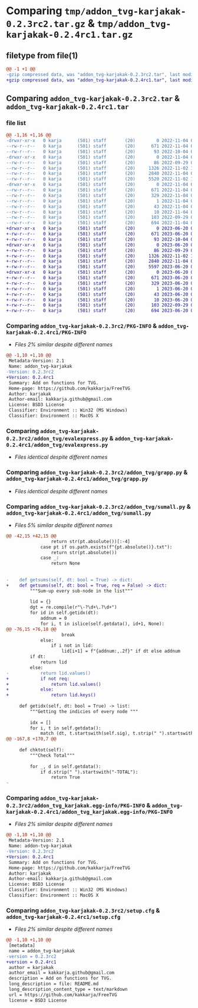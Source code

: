 # Comparing `tmp/addon_tvg-karjakak-0.2.3rc2.tar.gz` & `tmp/addon_tvg-karjakak-0.2.4rc1.tar.gz`

## filetype from file(1)

```diff
@@ -1 +1 @@
-gzip compressed data, was "addon_tvg-karjakak-0.2.3rc2.tar", last modified: Fri Nov  4 08:24:06 2022, max compression
+gzip compressed data, was "addon_tvg-karjakak-0.2.4rc1.tar", last modified: Tue Jun 20 05:05:11 2023, max compression
```

## Comparing `addon_tvg-karjakak-0.2.3rc2.tar` & `addon_tvg-karjakak-0.2.4rc1.tar`

### file list

```diff
@@ -1,16 +1,16 @@
-drwxr-xr-x   0 karja      (501) staff       (20)        0 2022-11-04 08:24:06.879452 addon_tvg-karjakak-0.2.3rc2/
--rw-r--r--   0 karja      (501) staff       (20)      671 2022-11-04 08:24:06.879602 addon_tvg-karjakak-0.2.3rc2/PKG-INFO
--rw-r--r--   0 karja      (501) staff       (20)       93 2022-10-04 05:50:24.000000 addon_tvg-karjakak-0.2.3rc2/README.md
-drwxr-xr-x   0 karja      (501) staff       (20)        0 2022-11-04 08:24:06.878263 addon_tvg-karjakak-0.2.3rc2/addon_tvg/
--rw-r--r--   0 karja      (501) staff       (20)       86 2022-09-29 01:04:47.000000 addon_tvg-karjakak-0.2.3rc2/addon_tvg/__init__.py
--rw-r--r--   0 karja      (501) staff       (20)     1326 2022-11-02 14:40:03.000000 addon_tvg-karjakak-0.2.3rc2/addon_tvg/evalexpress.py
--rw-r--r--   0 karja      (501) staff       (20)     2840 2022-11-04 04:23:47.000000 addon_tvg-karjakak-0.2.3rc2/addon_tvg/grapp.py
--rw-r--r--   0 karja      (501) staff       (20)     5520 2022-11-02 14:42:32.000000 addon_tvg-karjakak-0.2.3rc2/addon_tvg/sumall.py
-drwxr-xr-x   0 karja      (501) staff       (20)        0 2022-11-04 08:24:06.879303 addon_tvg-karjakak-0.2.3rc2/addon_tvg_karjakak.egg-info/
--rw-r--r--   0 karja      (501) staff       (20)      671 2022-11-04 08:24:06.000000 addon_tvg-karjakak-0.2.3rc2/addon_tvg_karjakak.egg-info/PKG-INFO
--rw-r--r--   0 karja      (501) staff       (20)      329 2022-11-04 08:24:06.000000 addon_tvg-karjakak-0.2.3rc2/addon_tvg_karjakak.egg-info/SOURCES.txt
--rw-r--r--   0 karja      (501) staff       (20)        1 2022-11-04 08:24:06.000000 addon_tvg-karjakak-0.2.3rc2/addon_tvg_karjakak.egg-info/dependency_links.txt
--rw-r--r--   0 karja      (501) staff       (20)       43 2022-11-04 08:24:06.000000 addon_tvg-karjakak-0.2.3rc2/addon_tvg_karjakak.egg-info/requires.txt
--rw-r--r--   0 karja      (501) staff       (20)       10 2022-11-04 08:24:06.000000 addon_tvg-karjakak-0.2.3rc2/addon_tvg_karjakak.egg-info/top_level.txt
--rw-r--r--   0 karja      (501) staff       (20)      103 2022-09-29 00:17:13.000000 addon_tvg-karjakak-0.2.3rc2/pyproject.toml
--rw-r--r--   0 karja      (501) staff       (20)      694 2022-11-04 08:24:06.879932 addon_tvg-karjakak-0.2.3rc2/setup.cfg
+drwxr-xr-x   0 karja      (501) staff       (20)        0 2023-06-20 05:05:11.197638 addon_tvg-karjakak-0.2.4rc1/
+-rw-r--r--   0 karja      (501) staff       (20)      671 2023-06-20 05:05:11.197705 addon_tvg-karjakak-0.2.4rc1/PKG-INFO
+-rw-r--r--   0 karja      (501) staff       (20)       93 2022-10-04 05:50:24.000000 addon_tvg-karjakak-0.2.4rc1/README.md
+drwxr-xr-x   0 karja      (501) staff       (20)        0 2023-06-20 05:05:11.196667 addon_tvg-karjakak-0.2.4rc1/addon_tvg/
+-rw-r--r--   0 karja      (501) staff       (20)       86 2022-09-29 01:04:47.000000 addon_tvg-karjakak-0.2.4rc1/addon_tvg/__init__.py
+-rw-r--r--   0 karja      (501) staff       (20)     1326 2022-11-02 14:40:03.000000 addon_tvg-karjakak-0.2.4rc1/addon_tvg/evalexpress.py
+-rw-r--r--   0 karja      (501) staff       (20)     2840 2022-11-04 04:23:47.000000 addon_tvg-karjakak-0.2.4rc1/addon_tvg/grapp.py
+-rw-r--r--   0 karja      (501) staff       (20)     5597 2023-06-20 05:02:20.000000 addon_tvg-karjakak-0.2.4rc1/addon_tvg/sumall.py
+drwxr-xr-x   0 karja      (501) staff       (20)        0 2023-06-20 05:05:11.197528 addon_tvg-karjakak-0.2.4rc1/addon_tvg_karjakak.egg-info/
+-rw-r--r--   0 karja      (501) staff       (20)      671 2023-06-20 05:05:11.000000 addon_tvg-karjakak-0.2.4rc1/addon_tvg_karjakak.egg-info/PKG-INFO
+-rw-r--r--   0 karja      (501) staff       (20)      329 2023-06-20 05:05:11.000000 addon_tvg-karjakak-0.2.4rc1/addon_tvg_karjakak.egg-info/SOURCES.txt
+-rw-r--r--   0 karja      (501) staff       (20)        1 2023-06-20 05:05:11.000000 addon_tvg-karjakak-0.2.4rc1/addon_tvg_karjakak.egg-info/dependency_links.txt
+-rw-r--r--   0 karja      (501) staff       (20)       43 2023-06-20 05:05:11.000000 addon_tvg-karjakak-0.2.4rc1/addon_tvg_karjakak.egg-info/requires.txt
+-rw-r--r--   0 karja      (501) staff       (20)       10 2023-06-20 05:05:11.000000 addon_tvg-karjakak-0.2.4rc1/addon_tvg_karjakak.egg-info/top_level.txt
+-rw-r--r--   0 karja      (501) staff       (20)      103 2022-09-29 00:17:13.000000 addon_tvg-karjakak-0.2.4rc1/pyproject.toml
+-rw-r--r--   0 karja      (501) staff       (20)      694 2023-06-20 05:05:11.197954 addon_tvg-karjakak-0.2.4rc1/setup.cfg
```

### Comparing `addon_tvg-karjakak-0.2.3rc2/PKG-INFO` & `addon_tvg-karjakak-0.2.4rc1/PKG-INFO`

 * *Files 2% similar despite different names*

```diff
@@ -1,10 +1,10 @@
 Metadata-Version: 2.1
 Name: addon_tvg-karjakak
-Version: 0.2.3rc2
+Version: 0.2.4rc1
 Summary: Add on functions for TVG.
 Home-page: https://github.com/kakkarja/FreeTVG
 Author: karjakak
 Author-email: kakkarja.github@gmail.com
 License: BSD3 License
 Classifier: Environment :: Win32 (MS Windows)
 Classifier: Environment :: MacOS X
```

### Comparing `addon_tvg-karjakak-0.2.3rc2/addon_tvg/evalexpress.py` & `addon_tvg-karjakak-0.2.4rc1/addon_tvg/evalexpress.py`

 * *Files identical despite different names*

### Comparing `addon_tvg-karjakak-0.2.3rc2/addon_tvg/grapp.py` & `addon_tvg-karjakak-0.2.4rc1/addon_tvg/grapp.py`

 * *Files identical despite different names*

### Comparing `addon_tvg-karjakak-0.2.3rc2/addon_tvg/sumall.py` & `addon_tvg-karjakak-0.2.4rc1/addon_tvg/sumall.py`

 * *Files 5% similar despite different names*

```diff
@@ -42,15 +42,15 @@
                 return str(pt.absolute())[:-4]
             case pt if os.path.exists(f"{pt.absolute()}.txt"):
                 return str(pt.absolute())
             case _:
                 return None
 
  
-    def getsums(self, dt: bool = True) -> dict:
+    def getsums(self, dt: bool = True, req = False) -> dict:
         """Sum-up every sub-node in the list"""
 
         lid = {}
         dgt = re.compile(r"\-?\d+\.?\d+")
         for id in self.getidx(dt):
             addnum = 0
             for i, t in islice(self.getdata(), id+1, None):
@@ -76,15 +76,18 @@
                     break
             else:
                 if i not in lid:
                     lid[i+1] = f"{addnum:,.2f}" if dt else addnum
         if dt: 
             return lid
         else:
-            return lid.values()
+            if not req:
+                return lid.values()
+            else:
+                return lid.keys()
 
     def getidx(self, dt: bool = True) -> list:
         """Getting the indicies of every node """
 
         idx = []
         for i, t in self.getdata():
             match (dt, t.startswith(self.sig), t.strip(" ").startswith("-TOTAL")):
@@ -167,8 +170,7 @@
 
     def chktot(self):
         """Check Total"""
 
         for _, d in self.getdata():
             if d.strip(" ").startswith("-TOTAL"):
                 return True
-
```

### Comparing `addon_tvg-karjakak-0.2.3rc2/addon_tvg_karjakak.egg-info/PKG-INFO` & `addon_tvg-karjakak-0.2.4rc1/addon_tvg_karjakak.egg-info/PKG-INFO`

 * *Files 2% similar despite different names*

```diff
@@ -1,10 +1,10 @@
 Metadata-Version: 2.1
 Name: addon-tvg-karjakak
-Version: 0.2.3rc2
+Version: 0.2.4rc1
 Summary: Add on functions for TVG.
 Home-page: https://github.com/kakkarja/FreeTVG
 Author: karjakak
 Author-email: kakkarja.github@gmail.com
 License: BSD3 License
 Classifier: Environment :: Win32 (MS Windows)
 Classifier: Environment :: MacOS X
```

### Comparing `addon_tvg-karjakak-0.2.3rc2/setup.cfg` & `addon_tvg-karjakak-0.2.4rc1/setup.cfg`

 * *Files 2% similar despite different names*

```diff
@@ -1,10 +1,10 @@
 [metadata]
 name = addon_tvg-karjakak
-version = 0.2.3rc2
+version = 0.2.4rc1
 author = karjakak
 author_email = kakkarja.github@gmail.com
 description = Add on functions for TVG.
 long_description = file: README.md
 long_description_content_type = text/markdown
 url = https://github.com/kakkarja/FreeTVG
 license = BSD3 License
```

